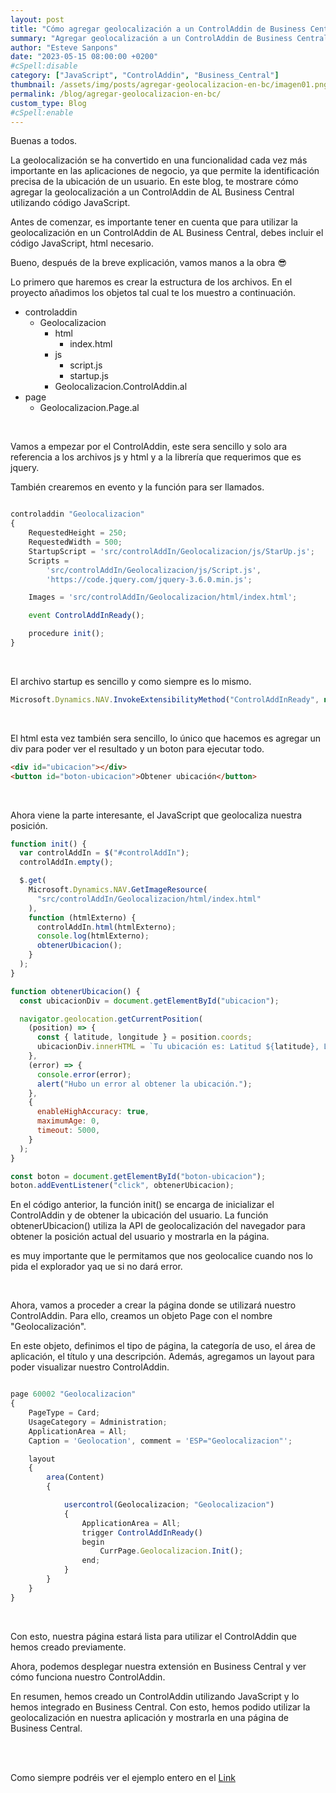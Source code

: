 ```yaml
---
layout: post
title: "Cómo agregar geolocalización a un ControlAddin de Business Central"
summary: "Agregar geolocalización a un ControlAddin de Business Central para obtener la ubicación del usuario mediante Javascript y mostrarla en la interfaz."
author: "Esteve Sanpons"
date: "2023-05-15 08:00:00 +0200"
#cSpell:disable
category: ["JavaScript", "ControlAddin", "Business_Central"]
thumbnail: /assets/img/posts/agregar-geolocalizacion-en-bc/imagen01.png
permalink: /blog/agregar-geolocalizacion-en-bc/
custom_type: Blog
#cSpell:enable
---
```


Buenas a todos.

La geolocalización se ha convertido en una funcionalidad cada vez más importante en las aplicaciones de negocio, ya que permite la identificación precisa de la ubicación de un usuario. En este blog, te mostrare cómo agregar la geolocalización a un ControlAddin de AL Business Central utilizando código JavaScript.

Antes de comenzar, es importante tener en cuenta que para utilizar la geolocalización en un ControlAddin de AL Business Central, debes incluir el código JavaScript, html necesario.

Bueno, después de la breve explicación, vamos manos a la obra :sunglasses:

Lo primero que haremos es crear la estructura de los archivos.
En el proyecto añadimos los objetos tal cual te los muestro a continuación.

- controladdin
  - Geolocalizacion
    - html
      - index.html
    - js
      - script.js
      - startup.js
    - Geolocalizacion.ControlAddin.al
- page
  - Geolocalizacion.Page.al

<br>

Vamos a empezar por el ControlAddin, este sera sencillo y solo ara referencia a los archivos js y html y a la librería que requerimos que es jquery.

También crearemos en evento y la función para ser llamados.

```javascript

controladdin "Geolocalizacion"
{
    RequestedHeight = 250;
    RequestedWidth = 500;
    StartupScript = 'src/controlAddIn/Geolocalizacion/js/StarUp.js';
    Scripts =
        'src/controlAddIn/Geolocalizacion/js/Script.js',
        'https://code.jquery.com/jquery-3.6.0.min.js';

    Images = 'src/controlAddIn/Geolocalizacion/html/index.html';

    event ControlAddInReady();

    procedure init();
}

```

<br>

El archivo startup es sencillo y como siempre es lo mismo.

```javascript
Microsoft.Dynamics.NAV.InvokeExtensibilityMethod("ControlAddInReady", null);
```

<br>

El html esta vez también sera sencillo, lo único que hacemos es agregar un div para poder ver el resultado y un boton para ejecutar todo.

```html
<div id="ubicacion"></div>
<button id="boton-ubicacion">Obtener ubicación</button>
```

<br>

Ahora viene la parte interesante, el JavaScript que geolocaliza nuestra posición.

```javascript
function init() {
  var controlAddIn = $("#controlAddIn");
  controlAddIn.empty();

  $.get(
    Microsoft.Dynamics.NAV.GetImageResource(
      "src/controlAddIn/Geolocalizacion/html/index.html"
    ),
    function (htmlExterno) {
      controlAddIn.html(htmlExterno);
      console.log(htmlExterno);
      obtenerUbicacion();
    }
  );
}

function obtenerUbicacion() {
  const ubicacionDiv = document.getElementById("ubicacion");

  navigator.geolocation.getCurrentPosition(
    (position) => {
      const { latitude, longitude } = position.coords;
      ubicacionDiv.innerHTML = `Tu ubicación es: Latitud ${latitude}, Longitud ${longitude}`;
    },
    (error) => {
      console.error(error);
      alert("Hubo un error al obtener la ubicación.");
    },
    {
      enableHighAccuracy: true,
      maximumAge: 0,
      timeout: 5000,
    }
  );
}

const boton = document.getElementById("boton-ubicacion");
boton.addEventListener("click", obtenerUbicacion);
```

En el código anterior, la función init() se encarga de inicializar el ControlAddin y de obtener la ubicación del usuario. La función obtenerUbicacion() utiliza la API de geolocalización del navegador para obtener la posición actual del usuario y mostrarla en la página.

es muy importante que le permitamos que nos geolocalice cuando nos lo pida el explorador yaq ue si no dará error.

<br>

Ahora, vamos a proceder a crear la página donde se utilizará nuestro ControlAddin. Para ello, creamos un objeto Page con el nombre "Geolocalización".

En este objeto, definimos el tipo de página, la categoría de uso, el área de aplicación, el título y una descripción. Además, agregamos un layout para poder visualizar nuestro ControlAddin.

```javascript

page 60002 "Geolocalizacion"
{
    PageType = Card;
    UsageCategory = Administration;
    ApplicationArea = All;
    Caption = 'Geolocation', comment = 'ESP="Geolocalizacion"';

    layout
    {
        area(Content)
        {

            usercontrol(Geolocalizacion; "Geolocalizacion")
            {
                ApplicationArea = All;
                trigger ControlAddInReady()
                begin
                    CurrPage.Geolocalizacion.Init();
                end;
            }
        }
    }
}

```

<br>

Con esto, nuestra página estará lista para utilizar el ControlAddin que hemos creado previamente.

Ahora, podemos desplegar nuestra extensión en Business Central y ver cómo funciona nuestro ControlAddin.

En resumen, hemos creado un ControlAddin utilizando JavaScript y lo hemos integrado en Business Central. Con esto, hemos podido utilizar la geolocalización en nuestra aplicación y mostrarla en una página de Business Central.

<br>
<br>

Como siempre podréis ver el ejemplo entero en el [Link](https://github.com/Esanpons/ControlAddIn-Basico-BC)
